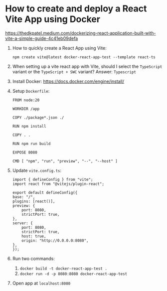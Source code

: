 # How to create and deploy a React Vite App using Docker

https://thedkpatel.medium.com/dockerizing-react-application-built-with-vite-a-simple-guide-4c41eb09defa

1. How to quickly create a React App using Vite:

   ```
   npm create vite@latest docker-react-app-test --template react-ts
   ```

2. When setting up a vite react app with Vite, should I select the `TypeScript` variant or the `TypeScript + SWC` variant? Answer: `Typescript`

3. Install Docker: https://docs.docker.com/engine/install/

4. Setup `Dockerfile`:

   ```
   FROM node:20

   WORKDIR /app

   COPY ./package*.json ./

   RUN npm install

   COPY . .

   RUN npm run build

   EXPOSE 8080

   CMD [ "npm", "run", "preview", "--", "--host" ]
   ```

5. Update `vite.config.ts`:

   ```
   import { defineConfig } from "vite";
   import react from "@vitejs/plugin-react";

   export default defineConfig({
   base: "/",
   plugins: [react()],
   preview: {
       port: 8080,
       strictPort: true,
   },
   server: {
       port: 8080,
       strictPort: true,
       host: true,
       origin: "http://0.0.0.0:8080",
   },
   });
   ```

6. Run two commands:

   1. `docker build -t docker-react-app-test .`
   2. `docker run -d -p 8080:8080 docker-react-app-test`

7. Open app at `localhost:8080`
